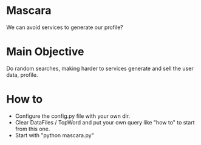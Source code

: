 # Mascara
We can avoid services to generate our profile?

# Main Objective
Do random searches, making harder to services generate and sell the user data, profile.

# How to
- Configure the config.py file with your own dir.
- Clear DataFiles / TopWord and put your own query like "how to" to start from this one.
- Start with "python mascara.py"
